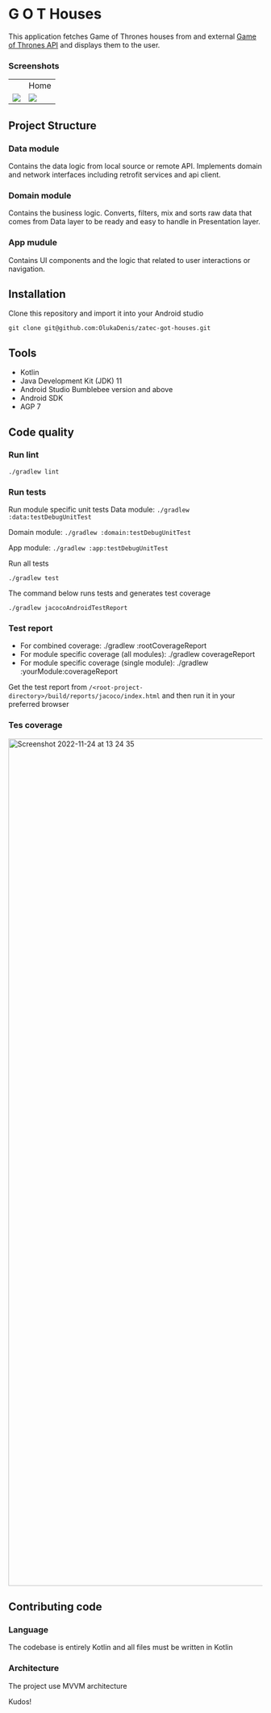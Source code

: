 # G O T Houses

This application fetches Game of Thrones houses from and external [Game of Thrones API](https://anapioficeandfire.com/) and displays them to the user.

### Screenshots


<table>
 <th>
  <td>Home </td>
 </th>
 <tr>
  <td><img src="https://user-images.githubusercontent.com/37341054/203771561-e54462b5-0e67-4fd5-82f2-44654061cd44.jpg" /> </td>
  <td><img src="https://user-images.githubusercontent.com/37341054/203771590-11f7306c-0bb7-4752-89d1-ffc965099e35.jpg" /> </td>
 </tr>
</table>


## Project Structure

### Data module
Contains the data logic from local source or remote API.
Implements domain and network interfaces including retrofit services and api client.

### Domain module
Contains the business logic. Converts, filters, mix and sorts raw data that comes from Data layer
to be ready and easy to handle in Presentation layer.

### App mudule
Contains UI components and the logic that related to user interactions or navigation.

## Installation

Clone this repository and import it into your Android studio

```
git clone git@github.com:OlukaDenis/zatec-got-houses.git
```

## Tools

- Kotlin
- Java Development Kit (JDK) 11
- Android Studio Bumblebee version and above
- Android SDK
- AGP 7

## Code quality

### Run lint

```
./gradlew lint
```

### Run tests

Run module specific unit tests
Data module: `./gradlew :data:testDebugUnitTest`

Domain module: `./gradlew :domain:testDebugUnitTest`

App module: `./gradlew :app:testDebugUnitTest`

Run all tests
```
./gradlew test
```

The command below runs tests and generates test coverage

```
./gradlew jacocoAndroidTestReport
```

### Test report

 - For combined coverage: ./gradlew :rootCoverageReport
 - For module specific coverage (all modules): ./gradlew coverageReport
 - For module specific coverage (single module): ./gradlew :yourModule:coverageReport

Get the test report from `/<root-project-directory>/build/reports/jacoco/index.html` and then run it in your preferred browser

### Tes coverage
<img width="1680" alt="Screenshot 2022-11-24 at 13 24 35" src="https://user-images.githubusercontent.com/37341054/203770606-09cfe78b-0908-41d2-a4b3-9449c40657cc.png">


## Contributing code

### Language

The codebase is entirely Kotlin and all files must be written in Kotlin

### Architecture

The project use MVVM architecture

Kudos!

